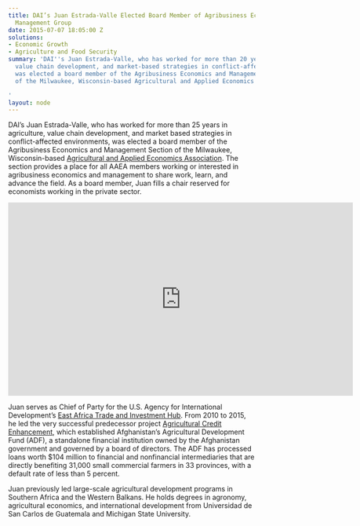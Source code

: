 ```yaml
---
title: DAI’s Juan Estrada-Valle Elected Board Member of Agribusiness Economics and
  Management Group
date: 2015-07-07 18:05:00 Z
solutions:
- Economic Growth
- Agriculture and Food Security
summary: 'DAI''s Juan Estrada-Valle, who has worked for more than 20 years in agriculture,
  value chain development, and market-based strategies in conflict-affected environments,
  was elected a board member of the Agribusiness Economics and Management Section
  of the Milwaukee, Wisconsin-based Agricultural and Applied Economics Association.

'
layout: node
---
```


DAI’s Juan Estrada-Valle, who has worked for more than 25 years in agriculture, value chain development, and market based strategies in conflict-affected environments, was elected a board member of the Agribusiness Economics and Management Section of the Milwaukee, Wisconsin-based [Agricultural and Applied Economics Association](https://www.aaea.org/). The section provides a place for all AAEA members working or interested in agribusiness economics and management to share work, learn, and advance the field. As a board member, Juan fills a chair reserved for economists working in the private sector. 

<iframe allowfullscreen="" frameborder="0" height="394" mozallowfullscreen="" src="https://player.vimeo.com/video/35273230?title=0&byline=0&portrait=0" webkitallowfullscreen="" width="703"></iframe>

Juan serves as Chief of Party for the U.S. Agency for International Development’s [East Africa Trade and Investment Hub](https://www.dai.com/our-work/projects/east-africa-trade-and-investment-hub-tih). From 2010­­ to 2015, he led the very successful predecessor project [Agricultural Credit Enhancement](https://www.dai.com/our-work/projects/afghanistan-agricultural-credit-enhancement-program-i-ii-ace), which established Afghanistan’s Agricultural Development Fund (ADF), a standalone financial institution owned by the Afghanistan government and governed by a board of directors. The ADF has processed loans worth $104 million to financial and nonfinancial intermediaries that are directly benefiting 31,000 small commercial farmers in 33 provinces, with a default rate of less than 5 percent.

Juan previously led large-scale agricultural development programs in Southern Africa and the Western Balkans. He holds degrees in agronomy, agricultural economics, and international development from Universidad de San Carlos de Guatemala and Michigan State University.